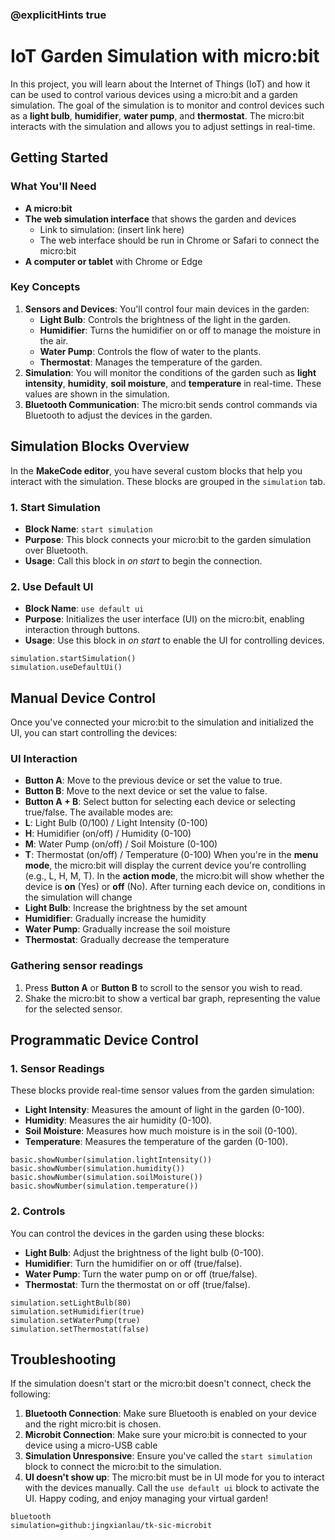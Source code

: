 ### @explicitHints true

# IoT Garden Simulation with micro:bit
In this project, you will learn about the Internet of Things (IoT) and how it can be used to control various devices using a micro:bit and a garden simulation.
The goal of the simulation is to monitor and control devices such as a **light bulb**, **humidifier**, **water pump**, and **thermostat**. The micro:bit interacts with the simulation and allows you to adjust settings in real-time.
## Getting Started
### What You'll Need
* **A micro:bit**
* **The web simulation interface** that shows the garden and devices
    * Link to simulation: (insert link here)
    * The web interface should be run in Chrome or Safari to connect the micro:bit
* **A computer or tablet** with Chrome or Edge
### Key Concepts
1. **Sensors and Devices**: You'll control four main devices in the garden:
   * **Light Bulb**: Controls the brightness of the light in the garden.
   * **Humidifier**: Turns the humidifier on or off to manage the moisture in the air.
   * **Water Pump**: Controls the flow of water to the plants.
   * **Thermostat**: Manages the temperature of the garden.
2. **Simulation**: You will monitor the conditions of the garden such as **light intensity**, **humidity**, **soil moisture**, and **temperature** in real-time. These values are shown in the simulation.
3. **Bluetooth Communication**: The micro:bit sends control commands via Bluetooth to adjust the devices in the garden.
## Simulation Blocks Overview
In the **MakeCode editor**, you have several custom blocks that help you interact with the simulation. These blocks are grouped in the `simulation` tab.
### 1. **Start Simulation**
* **Block Name**: `start simulation`
* **Purpose**: This block connects your micro:bit to the garden simulation over Bluetooth.
* **Usage**: Call this block in _on start_ to begin the connection.
### 2. **Use Default UI**
* **Block Name**: `use default ui`
* **Purpose**: Initializes the user interface (UI) on the micro:bit, enabling interaction through buttons.
* **Usage**: Use this block in _on start_ to enable the UI for controlling devices.
```blocks
simulation.startSimulation()
simulation.useDefaultUi()
```
## Manual Device Control
Once you've connected your micro:bit to the simulation and initialized the UI, you can start controlling the devices:
### UI Interaction
* **Button A**: Move to the previous device or set the value to true.
* **Button B**: Move to the next device or set the value to false.
* **Button A + B**: Select button for selecting each device or selecting true/false.
The available modes are:
* **L**: Light Bulb (0/100) / Light Intensity (0-100)
* **H**: Humidifier (on/off) / Humidity (0-100)
* **M**: Water Pump (on/off) / Soil Moisture (0-100)
* **T**: Thermostat (on/off) / Temperature (0-100)
When you're in the **menu mode**, the micro:bit will display the current device you're controlling (e.g., L, H, M, T). In the **action mode**, the micro:bit will show whether the device is **on** (Yes) or **off** (No).
After turning each device on, conditions in the simulation will change
* **Light Bulb**: Increase the brightness by the set amount
* **Humidifier**: Gradually increase the humidity
* **Water Pump**: Gradually increase the soil moisture
* **Thermostat**: Gradually decrease the temperature
### Gathering sensor readings
1. Press **Button A** or **Button B** to scroll to the sensor you wish to read.
2. Shake the micro:bit to show a vertical bar graph, representing the value for the selected sensor.
## Programmatic Device Control
### 1. **Sensor Readings**
These blocks provide real-time sensor values from the garden simulation:
* **Light Intensity**: Measures the amount of light in the garden (0-100).
* **Humidity**: Measures the air humidity (0-100).
* **Soil Moisture**: Measures how much moisture is in the soil (0-100).
* **Temperature**: Measures the temperature of the garden (0-100).
```blocks
basic.showNumber(simulation.lightIntensity())
basic.showNumber(simulation.humidity())
basic.showNumber(simulation.soilMoisture())
basic.showNumber(simulation.temperature())
```
### 2. **Controls**
You can control the devices in the garden using these blocks:
* **Light Bulb**: Adjust the brightness of the light bulb (0-100).
* **Humidifier**: Turn the humidifier on or off (true/false).
* **Water Pump**: Turn the water pump on or off (true/false).
* **Thermostat**: Turn the thermostat on or off (true/false).
```blocks
simulation.setLightBulb(80)
simulation.setHumidifier(true)
simulation.setWaterPump(true)
simulation.setThermostat(false)
```
## Troubleshooting
If the simulation doesn't start or the micro:bit doesn't connect, check the following:
1. **Bluetooth Connection**: Make sure Bluetooth is enabled on your device and the right micro:bit is chosen.
2. **Microbit Connection**: Make sure your micro:bit is connected to your device using a micro-USB cable
3. **Simulation Unresponsive**: Ensure you've called the `start simulation` block to connect the micro:bit to the simulation.
4. **UI doesn't show up**: The micro:bit must be in UI mode for you to interact with the devices manually. Call the `use default ui` block to activate the UI.
Happy coding, and enjoy managing your virtual garden!

```package
bluetooth
simulation=github:jingxianlau/tk-sic-microbit
```